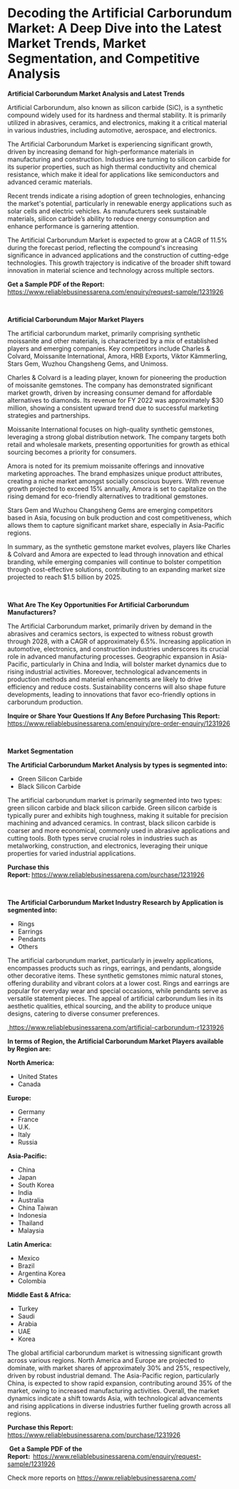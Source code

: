 <p><h1>Decoding the Artificial Carborundum Market: A Deep Dive into the Latest Market Trends, Market Segmentation, and Competitive Analysis</h1></p><p><strong>Artificial Carborundum Market Analysis and Latest Trends</strong></p>
<p><p>Artificial Carborundum, also known as silicon carbide (SiC), is a synthetic compound widely used for its hardness and thermal stability. It is primarily utilized in abrasives, ceramics, and electronics, making it a critical material in various industries, including automotive, aerospace, and electronics. </p><p>The Artificial Carborundum Market is experiencing significant growth, driven by increasing demand for high-performance materials in manufacturing and construction. Industries are turning to silicon carbide for its superior properties, such as high thermal conductivity and chemical resistance, which make it ideal for applications like semiconductors and advanced ceramic materials.</p><p>Recent trends indicate a rising adoption of green technologies, enhancing the market's potential, particularly in renewable energy applications such as solar cells and electric vehicles. As manufacturers seek sustainable materials, silicon carbide’s ability to reduce energy consumption and enhance performance is garnering attention.</p><p>The Artificial Carborundum Market is expected to grow at a CAGR of 11.5% during the forecast period, reflecting the compound's increasing significance in advanced applications and the construction of cutting-edge technologies. This growth trajectory is indicative of the broader shift toward innovation in material science and technology across multiple sectors.</p></p>
<p><strong>Get a Sample PDF of the Report:&nbsp;</strong> <a href="https://www.reliablebusinessarena.com/enquiry/request-sample/1231926?utm_campaign=3586&utm_medium=2&utm_source=Github&utm_content=ia&utm_term=03042025&utm_id=artificial-carborundum">https://www.reliablebusinessarena.com/enquiry/request-sample/1231926</a></p>
<p>&nbsp;</p>
<p><strong>Artificial Carborundum Major Market Players</strong></p>
<p><p>The artificial carborundum market, primarily comprising synthetic moissanite and other materials, is characterized by a mix of established players and emerging companies. Key competitors include Charles & Colvard, Moissanite International, Amora, HRB Exports, Viktor Kämmerling, Stars Gem, Wuzhou Changsheng Gems, and Unimoss. </p><p>Charles & Colvard is a leading player, known for pioneering the production of moissanite gemstones. The company has demonstrated significant market growth, driven by increasing consumer demand for affordable alternatives to diamonds. Its revenue for FY 2022 was approximately $30 million, showing a consistent upward trend due to successful marketing strategies and partnerships.</p><p>Moissanite International focuses on high-quality synthetic gemstones, leveraging a strong global distribution network. The company targets both retail and wholesale markets, presenting opportunities for growth as ethical sourcing becomes a priority for consumers. </p><p>Amora is noted for its premium moissanite offerings and innovative marketing approaches. The brand emphasizes unique product attributes, creating a niche market amongst socially conscious buyers. With revenue growth projected to exceed 15% annually, Amora is set to capitalize on the rising demand for eco-friendly alternatives to traditional gemstones.</p><p>Stars Gem and Wuzhou Changsheng Gems are emerging competitors based in Asia, focusing on bulk production and cost competitiveness, which allows them to capture significant market share, especially in Asia-Pacific regions.</p><p>In summary, as the synthetic gemstone market evolves, players like Charles & Colvard and Amora are expected to lead through innovation and ethical branding, while emerging companies will continue to bolster competition through cost-effective solutions, contributing to an expanding market size projected to reach $1.5 billion by 2025.</p></p>
<p>&nbsp;</p>
<p><strong>What Are The Key Opportunities For Artificial Carborundum Manufacturers?</strong></p>
<p><p>The Artificial Carborundum market, primarily driven by demand in the abrasives and ceramics sectors, is expected to witness robust growth through 2028, with a CAGR of approximately 6.5%. Increasing application in automotive, electronics, and construction industries underscores its crucial role in advanced manufacturing processes. Geographic expansion in Asia-Pacific, particularly in China and India, will bolster market dynamics due to rising industrial activities. Moreover, technological advancements in production methods and material enhancements are likely to drive efficiency and reduce costs. Sustainability concerns will also shape future developments, leading to innovations that favor eco-friendly options in carborundum production.</p></p>
<p><strong>Inquire or Share Your Questions If Any Before Purchasing This Report:</strong> <a href="https://www.reliablebusinessarena.com/enquiry/pre-order-enquiry/1231926?utm_campaign=3586&utm_medium=2&utm_source=Github&utm_content=ia&utm_term=03042025&utm_id=artificial-carborundum">https://www.reliablebusinessarena.com/enquiry/pre-order-enquiry/1231926</a></p>
<p>&nbsp;</p>
<p><strong>Market Segmentation</strong></p>
<p><strong>The Artificial Carborundum Market Analysis by types is segmented into:</strong></p>
<p><ul><li>Green Silicon Carbide</li><li>Black Silicon Carbide</li></ul></p>
<p><p>The artificial carborundum market is primarily segmented into two types: green silicon carbide and black silicon carbide. Green silicon carbide is typically purer and exhibits high toughness, making it suitable for precision machining and advanced ceramics. In contrast, black silicon carbide is coarser and more economical, commonly used in abrasive applications and cutting tools. Both types serve crucial roles in industries such as metalworking, construction, and electronics, leveraging their unique properties for varied industrial applications.</p></p>
<p><strong>Purchase this Report:&nbsp;</strong><a href="https://www.reliablebusinessarena.com/purchase/1231926?utm_campaign=3586&utm_medium=2&utm_source=Github&utm_content=ia&utm_term=03042025&utm_id=artificial-carborundum">https://www.reliablebusinessarena.com/purchase/1231926</a></p>
<p>&nbsp;</p>
<p><strong>The Artificial Carborundum Market Industry Research by Application is segmented into:</strong></p>
<p><ul><li>Rings</li><li>Earrings</li><li>Pendants</li><li>Others</li></ul></p>
<p><p>The artificial carborundum market, particularly in jewelry applications, encompasses products such as rings, earrings, and pendants, alongside other decorative items. These synthetic gemstones mimic natural stones, offering durability and vibrant colors at a lower cost. Rings and earrings are popular for everyday wear and special occasions, while pendants serve as versatile statement pieces. The appeal of artificial carborundum lies in its aesthetic qualities, ethical sourcing, and the ability to produce unique designs, catering to diverse consumer preferences.</p></p>
<p><a href="https://www.reliablebusinessarena.com/artificial-carborundum-r1231926?utm_campaign=3586&utm_medium=2&utm_source=Github&utm_content=ia&utm_term=03042025&utm_id=artificial-carborundum">&nbsp;https://www.reliablebusinessarena.com/artificial-carborundum-r1231926</a></p>
<p><strong>In terms of Region, the Artificial Carborundum Market Players available by Region are:</strong></p>
<p>
    <p> <strong> North America: </strong>
        <ul>
            <li>United States</li>
            <li>Canada</li>
        </ul>
        </p> 
    <p> <strong> Europe: </strong>
        <ul>
            <li>Germany</li>
            <li>France</li>
            <li>U.K.</li>
            <li>Italy</li>
            <li>Russia</li>
        </ul>
        </p> 
    <p> <strong> Asia-Pacific: </strong>
        <ul>
            <li>China</li>
            <li>Japan</li>
            <li>South Korea</li>
            <li>India</li>
            <li>Australia</li>
            <li>China Taiwan</li>
            <li>Indonesia</li>
            <li>Thailand</li>
            <li>Malaysia</li>
        </ul>
        </p> 
    <p> <strong> Latin America: </strong>
        <ul>
            <li>Mexico</li>
            <li>Brazil</li>
            <li>Argentina Korea</li>
            <li>Colombia</li>
        </ul>
        </p> 
    <p> <strong> Middle East & Africa: </strong>
        <ul>
            <li>Turkey</li>
            <li>Saudi</li>
            <li>Arabia</li>
            <li>UAE</li>
            <li>Korea</li>
        </ul>
    </p>
    </p>
<p><p>The global artificial carborundum market is witnessing significant growth across various regions. North America and Europe are projected to dominate, with market shares of approximately 30% and 25%, respectively, driven by robust industrial demand. The Asia-Pacific region, particularly China, is expected to show rapid expansion, contributing around 35% of the market, owing to increased manufacturing activities. Overall, the market dynamics indicate a shift towards Asia, with technological advancements and rising applications in diverse industries further fueling growth across all regions.</p></p>
<p><strong>Purchase this Report: </strong><a href="https://www.reliablebusinessarena.com/purchase/1231926?utm_campaign=3586&utm_medium=2&utm_source=Github&utm_content=ia&utm_term=03042025&utm_id=artificial-carborundum">https://www.reliablebusinessarena.com/purchase/1231926</a></p>
<p>&nbsp;<strong>Get a Sample PDF of the Report:&nbsp;&nbsp;</strong><a href="https://www.reliablebusinessarena.com/enquiry/request-sample/1231926?utm_campaign=3586&utm_medium=2&utm_source=Github&utm_content=ia&utm_term=03042025&utm_id=artificial-carborundum">https://www.reliablebusinessarena.com/enquiry/request-sample/1231926</a></p>
<p><strong></strong></p>
<p>Check more reports on <a href="https://www.reliablebusinessarena.com/?utm_campaign=3586&utm_medium=2&utm_source=Github&utm_content=ia&utm_term=03042025&utm_id=artificial-carborundum">https://www.reliablebusinessarena.com/</a></p>